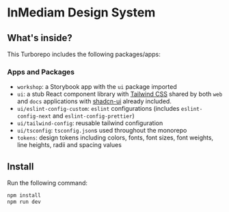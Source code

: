 # InMediam Design System

## What's inside?

This Turborepo includes the following packages/apps:

### Apps and Packages

- `workshop`: a Storybook app with the `ui` package imported
- `ui`: a stub React component library with [Tailwind CSS](https://tailwindcss.com/) shared by both `web` and `docs` applications with [shadcn-ui](https://github.com/shadcn/ui) already included. 
- `ui/eslint-config-custom`: `eslint` configurations (includes `eslint-config-next` and `eslint-config-prettier`)
- `ui/tailwind-config`: reusable tailwind configuration
- `ui/tsconfig`: `tsconfig.json`s used throughout the monorepo
- `tokens`: design tokens including colors, fonts, font sizes, font weights, line heights, radii and spacing values

## Install

Run the following command:

```sh
npm install
npm run dev
```
